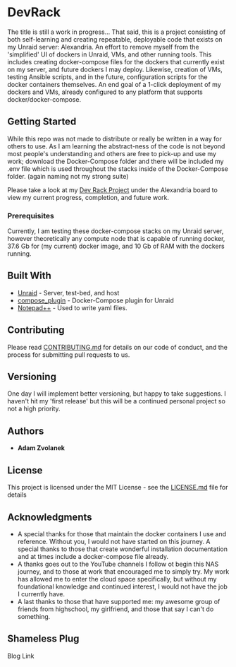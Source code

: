 # DevRack

The title is still a work in progress... That said, this is a project consisting of both self-learning and creating repeatable, deployable code that exists on my Unraid server: Alexandria. An effort to remove myself from the 'simplified' UI of dockers in Unraid, VMs, and other running tools. This includes creating docker-compose files for the dockers that currently exist on my server, and future dockers I may deploy. Likewise, creation of VMs, testing Ansible scripts, and in the future, configuration scripts for the docker containers themselves. An end goal of a 1-click deployment of my dockers and VMs, already configured to any platform that supports docker/docker-compose. 

## Getting Started

While this repo was not made to distribute or really be written in a way for others to use. As I am learning the abstract-ness of the code is not beyond most people's understanding and others are free to pick-up and use my work; download the Docker-Compose folder and there will be included my .env file which is used throughout the stacks inside of the Docker-Compose folder. (again naming not my strong suite)

Please take a look at my [Dev Rack Project](https://github.com/users/adamzvolanek/projects/1) under the Alexandria board to view my current progress, completion, and future work. 

### Prerequisites

Currently, I am testing these docker-compose stacks on my Unraid server, however theoretically any compute node that is capable of running docker, 37.6 Gb for (my current) docker image, and 10 Gb of RAM with the dockers running.


## Built With

* [Unraid](https://unraid.net/) - Server, test-bed, and host
* [compose_plugin](https://github.com/dcflachs/compose_plugin) - Docker-Compose plugin for Unraid
* [Notepad++](https://notepad-plus-plus.org/) - Used to write yaml files. 

## Contributing

Please read [CONTRIBUTING.md](https://github.com/adamzvolanek/DevRack/blob/906fd7d4a2b8d2abc9baf3908f005e6e2d9973b6/CONTRIBUTING.md) for details on our code of conduct, and the process for submitting pull requests to us.

## Versioning

One day I will implement better versioning, but happy to take suggestions. I haven't hit my 'first release' but this will be a continued personal project so not a high priority.

## Authors

* **Adam Zvolanek**

## License

This project is licensed under the MIT License - see the [LICENSE.md](LICENSE.md) file for details

## Acknowledgments

* A special thanks for those that maintain the docker containers I use and reference. Without you, I would not have started on this journey. A special thanks to those that create wonderful installation documentation and at times include a docker-compose file already. 
* A thanks goes out to the YouTube channels I follow ot begin this NAS journey, and to those at work that encouraged me to simply try. My work has allowed me to enter the cloud space specifically, but without my foundational knowledge and continued interest, I would not have the job I currently have. 
* A last thanks to those that have supported me: my awesome group of friends from highschool, my girlfriend, and those that say I can't do something.

## Shameless Plug

Blog Link
